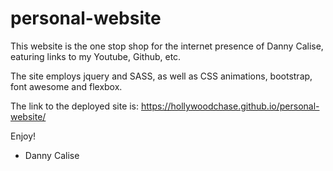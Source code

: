 # personal-website

This website is the one stop shop for the internet presence of Danny Calise, eaturing links to my Youtube, Github, etc.

The site employs jquery and SASS, as well as CSS animations, bootstrap, font awesome and flexbox. 

The link to the deployed site is: https://hollywoodchase.github.io/personal-website/

Enjoy! 

- Danny Calise